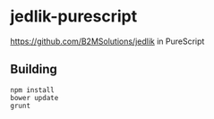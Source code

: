 # jedlik-purescript

https://github.com/B2MSolutions/jedlik in PureScript

## Building

```
npm install
bower update
grunt
```
